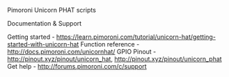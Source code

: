 Pimoroni Unicorn PHAT scripts


Documentation & Support

Getting started - https://learn.pimoroni.com/tutorial/unicorn-hat/getting-started-with-unicorn-hat
Function reference - http://docs.pimoroni.com/unicornhat/
GPIO Pinout - http://pinout.xyz/pinout/unicorn_hat, http://pinout.xyz/pinout/unicorn_phat
Get help - http://forums.pimoroni.com/c/support



